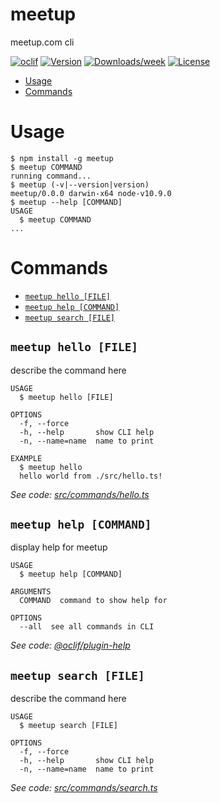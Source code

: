 meetup
======

meetup.com cli

[![oclif](https://img.shields.io/badge/cli-oclif-brightgreen.svg)](https://oclif.io)
[![Version](https://img.shields.io/npm/v/meetup.svg)](https://npmjs.org/package/meetup)
[![Downloads/week](https://img.shields.io/npm/dw/meetup.svg)](https://npmjs.org/package/meetup)
[![License](https://img.shields.io/npm/l/meetup.svg)](https://github.com/mwoods79/meetup/blob/master/package.json)

<!-- toc -->
* [Usage](#usage)
* [Commands](#commands)
<!-- tocstop -->
# Usage
<!-- usage -->
```sh-session
$ npm install -g meetup
$ meetup COMMAND
running command...
$ meetup (-v|--version|version)
meetup/0.0.0 darwin-x64 node-v10.9.0
$ meetup --help [COMMAND]
USAGE
  $ meetup COMMAND
...
```
<!-- usagestop -->
# Commands
<!-- commands -->
* [`meetup hello [FILE]`](#meetup-hello-file)
* [`meetup help [COMMAND]`](#meetup-help-command)
* [`meetup search [FILE]`](#meetup-search-file)

## `meetup hello [FILE]`

describe the command here

```
USAGE
  $ meetup hello [FILE]

OPTIONS
  -f, --force
  -h, --help       show CLI help
  -n, --name=name  name to print

EXAMPLE
  $ meetup hello
  hello world from ./src/hello.ts!
```

_See code: [src/commands/hello.ts](https://github.com/mwoods79/meetup/blob/v0.0.0/src/commands/hello.ts)_

## `meetup help [COMMAND]`

display help for meetup

```
USAGE
  $ meetup help [COMMAND]

ARGUMENTS
  COMMAND  command to show help for

OPTIONS
  --all  see all commands in CLI
```

_See code: [@oclif/plugin-help](https://github.com/oclif/plugin-help/blob/v2.1.2/src/commands/help.ts)_

## `meetup search [FILE]`

describe the command here

```
USAGE
  $ meetup search [FILE]

OPTIONS
  -f, --force
  -h, --help       show CLI help
  -n, --name=name  name to print
```

_See code: [src/commands/search.ts](https://github.com/mwoods79/meetup/blob/v0.0.0/src/commands/search.ts)_
<!-- commandsstop -->
